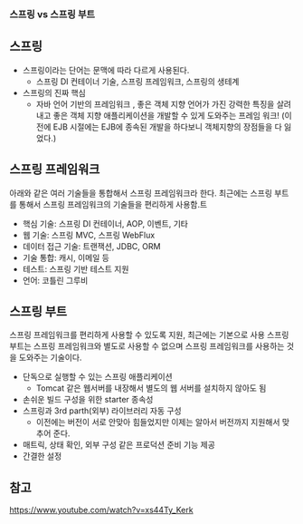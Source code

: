 ### 스프링 vs 스프링 부트

## 스프링
- 스프링이라는 단어는 문맥에 따라 다르게 사용된다.
    - 스프링 DI 컨테이너 기술, 스프링 프레임워크, 스프링의 생테계
- 스프링의 진짜 핵심
    - 자바 언어 기반의 프레임워크 , 좋은 객체 지향 언어가 가진 강력한 특징을 살려내고 좋은 객체 지향 애플리케이션을 개발할 수 있게 도와주는 프레임 워크! (이전에 EJB 시절에는 EJB에 종속된 개발을 하다보니 객체지향의 장점들을 다 잃었다.)

## 스프링 프레임워크
아래와 같은 여러 기술들을 통합해서 스프링 프레임워크라 한다.
최근에는 스프링 부트를 통해서 스프링 프레임워크의 기술들을 편리하게 사용함.트

- 핵심 기술: 스프링 DI 컨테이너, AOP, 이벤트, 기타
- 웹 기술: 스프링 MVC, 스프링 WebFlux
- 데이터 접근 기술: 트랜잭션, JDBC, ORM
- 기술 통합: 캐시, 이메일 등
- 테스트: 스프링 기반 테스트 지원
- 언어: 코틀린 그루비

## 스프링 부트
스프링 프레임워크를 편리하게 사용할 수 있도록 지원, 최근에는 기본으로 사용
스프링부트는 스프링 프레임워크와 별도로 사용할 수 없으며 스프링 프레임워크를 사용하는 것을 도와주는 기술이다.

- 단독으로 실행할 수 있는 스프링 애플리케이션
    - Tomcat 같은 웹서버를 내장해서 별도의 웹 서버를 설치하지 않아도 됨
- 손쉬운 빌드 구성을 위한 starter 종속성
- 스프링과 3rd parth(외부) 라이브러리 자동 구성
    - 이전에는 버전이 서로 안맞아 힘들었지만 이제는 알아서 버전까지 지원해서 맞추어 준다.
- 매트릭, 상태 확인,  외부 구성 같은 프로덕션 준비 기능 제공
- 간결한 설정

## 참고
https://www.youtube.com/watch?v=xs44Ty_Kerk
